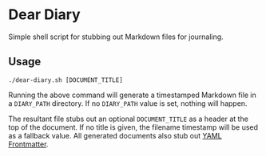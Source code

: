 # Dear Diary

Simple shell script for stubbing out Markdown files for journaling.

## Usage

```shell
./dear-diary.sh [DOCUMENT_TITLE]
```

Running the above command will generate a timestamped Markdown file in a `DIARY_PATH` directory. If no `DIARY_PATH` value is set, nothing will happen.

The resultant file stubs out an optional `DOCUMENT_TITLE` as a header at the top of the document. If no title is given, the filename timestamp will be used as a fallback value. All generated documents also stub out [YAML Frontmatter](https://pandoc.org/MANUAL.html#extension-yaml_metadata_block).
